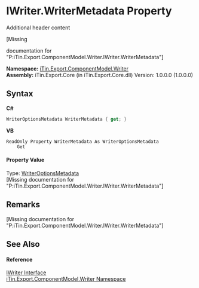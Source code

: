 # IWriter.WriterMetadata Property 
Additional header content 

\[Missing <summary> documentation for "P:iTin.Export.ComponentModel.Writer.IWriter.WriterMetadata"\]

**Namespace:**&nbsp;<a href="37973b78-6b66-1218-9d7d-14680ab2aeda">iTin.Export.ComponentModel.Writer</a><br />**Assembly:**&nbsp;iTin.Export.Core (in iTin.Export.Core.dll) Version: 1.0.0.0 (1.0.0.0)

## Syntax

**C#**<br />
``` C#
WriterOptionsMetadata WriterMetadata { get; }
```

**VB**<br />
``` VB
ReadOnly Property WriterMetadata As WriterOptionsMetadata
	Get
```


#### Property Value
Type: <a href="b24b9473-149a-afa2-64da-5ce5062b5695">WriterOptionsMetadata</a><br />\[Missing <value> documentation for "P:iTin.Export.ComponentModel.Writer.IWriter.WriterMetadata"\]

## Remarks
\[Missing <remarks> documentation for "P:iTin.Export.ComponentModel.Writer.IWriter.WriterMetadata"\]

## See Also


#### Reference
<a href="4a4ec51e-0091-39cb-54a3-b986f5b6ed9a">IWriter Interface</a><br /><a href="37973b78-6b66-1218-9d7d-14680ab2aeda">iTin.Export.ComponentModel.Writer Namespace</a><br />